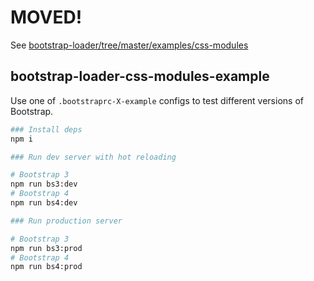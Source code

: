 # MOVED!

See [bootstrap-loader/tree/master/examples/css-modules](https://github.com/shakacode/bootstrap-loader/tree/master/examples/css-modules)


## bootstrap-loader-css-modules-example

Use one of `.bootstraprc-X-example` configs to test different versions of Bootstrap.

```bash
### Install deps
npm i

### Run dev server with hot reloading

# Bootstrap 3
npm run bs3:dev
# Bootstrap 4
npm run bs4:dev

### Run production server

# Bootstrap 3
npm run bs3:prod
# Bootstrap 4
npm run bs4:prod
```
